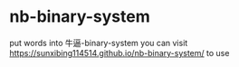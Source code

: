 # nb-binary-system
put words into 牛逼-binary-system
you can visit https://sunxibing114514.github.io/nb-binary-system/ to use